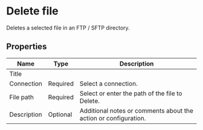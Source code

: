 # Delete file

Deletes a selected file in an FTP / SFTP directory.

<!--
<br/>

![img](https://profitbasedocs.blob.core.windows.net/flowimages/.png)

<br/>
-->

## Properties

| Name             | Type      |Description                                             |
|------------------|-----------|--------------------------------------------------------|
| Title  |   |        |
| Connection | Required  | Select a connection. |
| File path | Required | Select or enter the path of the file to Delete. |
| Description | Optional | Additional notes or comments about the action or configuration. |